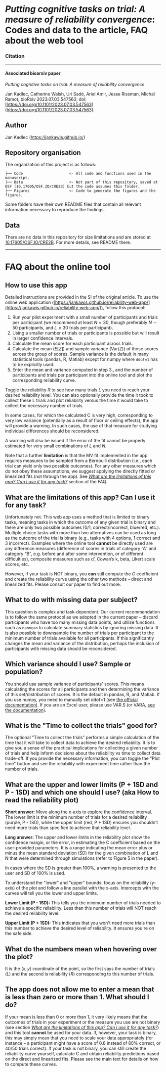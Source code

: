 <!-- #region -->
# *Putting cognitive tasks on trial: A measure of reliability convergence*: Codes and data to the article, FAQ about the web tool



### Citation


---
#### Associated bioarxiv paper
*Putting cognitive tasks on trial: A measure of reliability convergence*

Jan Kadlec, Catherine Walsh, Uri Sadé, Ariel Amir, Jesse Rissman, Michal Ramot, bioRxiv 2023.07.03.547563; doi: [https://doi.org/10.1101/2023.07.03.547563](https://doi.org/10.1101/2023.07.03.547563).

## Author


Jan Kadlec (https://jankawis.github.io/)

## Repository organisation

The organization of this project is as follows:

```
├── Code                     <- All code and functions used in the manuscript.
├── Data                     <- Not part of this repository, saved at OSF (10.17605/OSF.IO/CRE2B) but the code assumes this folder.
├── Figures                  <- Code to generate the figures and the figures.
```

Some folders have their own README files that contain all relevant information necessary to reproduce the findings.

## Data
There are no data in this repository for size limitations and are stored at [10.17605/OSF.IO/CRE2B](10.17605/OSF.IO/CRE2B). For more details, see README there.

---

# FAQ about the online tool
## How to use this app
Detailed instructions are provided in the SI of the original article. To use the online web application ([https://jankawis.github.io/reliability-web-app/](https://jankawis.github.io/reliability-web-app/)), follow this protocol:
1. Run your pilot experiment with a small number of participants and trials per participant (we recommend at least $N=30$, though preferably $N\sim 50$ participants, and $L\geq 30$ trials per participant). 
1. Using a smaller number of trials or participants is possible but will result in larger confidence intervals.
1. Calculate the mean score for each participant across trials.
1. Calculate the mean ($E[Z]$) and sample variance (Var($Z$)) of those scores across the group of scores. Sample variance is the default in many statistical tools (pandas, R, Matlab) except for numpy where `ddof=1` has to be explicitly used.
1. Enter the mean and variance computed in step 3., and the number of participants and trials per participant into the online tool and plot the corresponding reliability curve.

Toggle the reliability $R$ to see how many trials $L$ you need to reach your desired reliability level. You can also optionally provide the time it took to collect these L trials and plot reliability versus the time it would take to collect the necessary number of trials.

In some cases, for which the calculated C is very high, corresponding to very low variance (potentially as a result of floor or ceiling effects), the app will provide a warning. In such cases, the use of that measure for studying individual differences should be reconsidered. 

A warning will also be issued if the error of the fit cannot be properly estimated for very small combinations of $L$ and $N$. 

Note that a further **limitation** is that the MV fit implemented in the app requires measures to be sampled from a Bernoulli distribution (i.e., each trial can yield only two possible outcomes). For any other measures which do not obey these assumptions, we suggest applying the directly fitted or linearized fits (not through the app). See [*What are the limitations of this app? Can I use it for any task?*](What-are-the-limitations-of-this-app?-Can-I-use-it-for-any-task?) section of the FAQ.

## What are the limitations of this app? Can I use it for any task?
Unfortunately not. This web app uses a method that is limited to binary tasks, meaning tasks in which the outcome of any given trial is binary and there are only two possible outcomes (0/1, correct/incorrect, blue/red, etc.). Multiple choice tasks with more than two alternatives can be used as long as the outcome of the trial is binary (e.g., tasks with 4 options, 1 correct and 3 incorrect). Examples where the online tool **cannot** be directly used are any difference measures (difference of scores in trials of category “A” and category “B”, e.g. before and after some intervention, or of different difficulties), composite measures such as d’, Cowan’s k, beta, Likert scale scores, etc.

However, if your task is NOT binary, you **can** still compute the $C$ coefficient and create the reliability curve using the other two methods – direct and linearized fits. Please consult our paper to find out more.

## What to do with missing data per subject?
This question is complex and task-dependent. Our current recommendation is to follow the same protocol as we adopted in the current paper – discard participants who have too many missing data points, and utilize functions such as `nanmean` to calculate summary statistics by ignoring missing data. It is also possible to downsample the number of trials per participant to the minimum number of trials available for all participants. If this significantly changes the mean and variance of the distribution, perhaps the inclusion of participants with missing data should be reconsidered.

## Which variance should I use? Sample or population?
You should use sample variance of participants' scores. This means calculating the scores for all participants and then determining the variance of this set/distribution of scores. It is the default in pandas, R, and Matlab. If you use numpy, you need to manually set ddof=1 (see [the official documentation](https://numpy.org/doc/stable/reference/generated/numpy.var.html)). If you are an Excel user, please use VAR.S (or VARA, [see the documentation](https://support.microsoft.com/en-gb/office/var-s-function-913633de-136b-449d-813e-65a00b2b990b)).

## What is the "Time to collect the trials" good for?
The optional "Time to collect the trials"  performs a simple calculation of the time that it will take to collect data to achieve the desired reliability. It is to give you a sense of the practical implications for collecting a given number of trials and help inform decisions about the reliability vs time to collect data trade-off. If you provide the necessary information, you can toggle the "Plot time" button and see the reliability with experiment time rather than the number of trials. 

## What are the upper and lower limits (P + 1SD and P - 1SD) and which one should I use? (aka How to read the reliability plot)
**Short answer:** Move along the x-axis to explore the confidence interval. The lower limit is the minimum number of trials for a desired reliability (purple, P - 1SD), while the upper limit (red, P + 1SD) ensures you shouldn’t need more trials than specified to achieve that reliability level.

**Long answer:** The upper and lower limits in the reliability plot show the confidence margin, or the error, in estimating the C coefficient based on the user-provided parameters. It is a range indicating the mean error plus or minus the mean standard deviation (SD) for the given combination of L and N that were determined through simulations (refer to Figure 5 in the paper).

In cases where the SD is greater than 100%, a warning is presented to the user and SD of 100% is used.

To understand the "lower" and "upper" bounds: focus on the reliability (y-axis) of the plot and follow a line parallel with the x-axis. Intercepts with the curves will tell you the lower and upper limits. 

**Lower Limit (P - 1SD):** This tells you the minimum number of trials needed to achieve a specific reliability. Less than this number of trials will NOT reach the desired reliability level. 

**Upper Limit (P + 1SD):** This indicates that you won't need more trials than this number to achieve the desired level of reliability. It ensures you're on the safe side.

## What do the numbers mean when hovering over the plot?
It is the $(x,y)$ coordinate of the point, so the first says the number of trials ($L$) and the second is reliability ($R$) corresponding to this number of trials.

## The app does not allow me to enter a mean that is less than zero or more than 1. What should I do?
If your mean is less than 0 or more than 1, it very likely means that the outcomes of trials in your experiment or the measure you use are not binary (see section [*What are the limitations of this app? Can I use it for any task?*](What-are-the-limitations-of-this-app?-Can-I-use-it-for-any-task?)) and this tool **cannot** be used for your data. If, however, your task is binary, this may simply mean that you need to scale your data appropriately (for instance – a participant might have a score of 0.8 instead of 80% correct, or 40/50 trials correct). If your task is not binary, you can still create the reliability curve yourself, calculate C and obtain reliability predictions based on the direct and linearized fits. Please see the main text for details on how to compute these curves. 

<!-- #endregion -->
